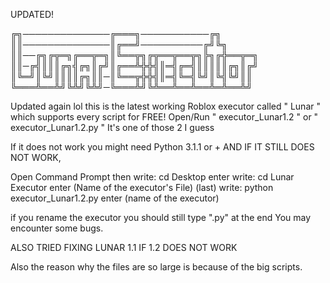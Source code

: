 UPDATED!

╔╗──────────────╔═══╗───────────╔╗ ║║──────────────║╔══╝──────────╔╝╚╗ ║║──╔╗╔╦═╗╔══╦═╗║╚══╦╗╔╦══╦══╦╗╠╗╔╬══╦═╗ ║║─╔╣║║║╔╗╣╔╗║╔╝║╔══╩╬╬╣║═╣╔═╣║║║║║╔╗║╔╝ ║╚═╝║╚╝║║║║╔╗║║─║╚══╦╬╬╣║═╣╚═╣╚╝║╚╣╚╝║║ ╚═══╩══╩╝╚╩╝╚╩╝─╚═══╩╝╚╩══╩══╩══╩═╩══╩╝

Updated again lol this is the latest working Roblox executor called " Lunar " which supports every script for FREE! Open/Run " executor_Lunar1.2 " or " executor_Lunar1.2.py " It's one of those 2 I guess

If it does not work you might need Python 3.1.1 or + AND IF IT STILL DOES NOT WORK,

Open Command Prompt then write: cd Desktop enter write: cd Lunar Executor enter (Name of the executor's File) (last) write: python executor_Lunar1.2.py enter (name of the executor)

if you rename the executor you should still type ".py" at the end You may encounter some bugs.

ALSO TRIED FIXING LUNAR 1.1 IF 1.2 DOES NOT WORK

Also the reason why the files are so large is because of the big scripts.
